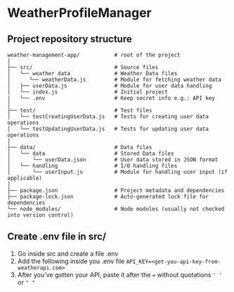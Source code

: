 # WeatherProfileManager

## Project repository structure
```
weather-management-app/           # root of the project
│
├── src/                          # Source files
│   └── weather data              # Weather Data files
│      └── weatherData.js         # Module for fetching weather data
│   ├── userData.js               # Module for user data handling
|   └── index.js                  # Initial project
|   └── .env                      # Keep secret info e.g.: API key
│
├── test/                         # Test files
│   └── testCreatingUserData.js   # Tests for creating user data operations
│   └── testUpdatingUserData.js   # Tests for updating user data operations
│
├── data/                         # Data files
│   └── data                      # Stored Data files
│       └── userData.json         # User data stored in JSON format
│   └── handling                  # I/O handling files
│       └── userInput.js          # Module for handling user input (if applicable)
│
├── package.json                  # Project metadata and dependencies
├── package-lock.json             # Auto-generated lock file for dependencies
└── node_modules/                 # Node modules (usually not checked into version control)
```

## Create .env file in src/
1. Go inside src and create a file .env
2. Add the following inside you .env file ```API_KEY=<get-you-api-key-from-weatherapi.com>```
3. After you've gotten your API, paste it after the ```=``` without quotations ```' '``` or ```" "```